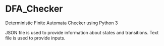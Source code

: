 # DFA_Checker

Deterministic Finite Automata Checker using Python 3

JSON file is used to provide information about states and transitions. Text file is used to provide inputs.
